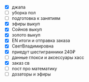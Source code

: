 - [x] джапа 
- [ ] уборка пол
- [ ] подготовка к занятиям
- [x] эфиры выкуп
- [x] Сойнов выкуп
- [x] золото выкуп
- [x] EN итоги и отправка заказа
- [x] СветВладимировна
- [x] приедут шестигранники 240₽
- [ ] данные глокси и аксессуары хасс
- [x] заказ св
- [ ] пост про математику
- [ ] дозаторы и эфиры